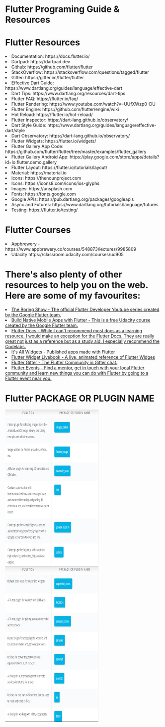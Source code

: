 # Flutter Programing Guide & Resources

# Flutter Resources

<li> Documentation: https://docs.flutter.io/ </li>
<li> Dartpad: https://dartpad.dev </li>
<li> Github: https://github.com/flutter/flutter
<li> StackOverflow: https://stackoverflow.com/questions/tagged/flutter
<li> Gitter: https://gitter.im/flutter/flutter
<li> Effective Dart Guide: https://www.dartlang.org/guides/language/effective-dart
<li> Dart Tips: https://www.dartlang.org/resources/dart-tips
<li> Flutter FAQ: https://flutter.io/faq/
<li> Flutter Rendering: https://www.youtube.com/watch?v=UUfXWzp0-DU
<li> Flutter Engine: https://github.com/flutter/engine/wiki
<li> Hot Reload: https://flutter.io/hot-reload/
<li> Flutter Inspector: https://dart-lang.github.io/observatory/
<li> Dart Style Guide: https://www.dartlang.org/guides/language/effective-dart/style
<li> Dart Observatory: https://dart-lang.github.io/observatory/
<li> Flutter Widgets: https://flutter.io/widgets/
<li> Flutter Gallery App Code: https://github.com/flutter/flutter/tree/master/examples/flutter_gallery
<li> Flutter Gallery Android App: https://play.google.com/store/apps/details?id=io.flutter.demo.gallery
<li> Flutter Layout: https://flutter.io/tutorials/layout/
<li> Material: https://material.io
<li> Icons: https://thenounproject.com
<li> Icons: https://icons8.com/icons/ios-glyphs
<li> Images: https://unsplash.com
<li> Fonts: https://fonts.google.com
<li> Google APIs: https://pub.dartlang.org/packages/googleapis
<li> Async and Futures: https://www.dartlang.org/tutorials/language/futures
<li> Testing: https://flutter.io/testing/</li>

  # Flutter Courses
  
<li> Appbrewery - https://www.appbrewery.co/courses/548873/lectures/9985809
<li> Udacity https://classroom.udacity.com/courses/ud905 </li>

 # There's also plenty of other resources to help you on the web. Here are some of my favourites:

 <li> <a href="https://www.youtube.com/watch?v=yr8F2S3Amas&list=PLOU2XLYxmsIK0r_D-zWcmJ1plIcDNnRkK&index=1">The Boring Show - The official Flutter Developer Youtube series created by the Google Flutter team.</a>
 
 <li> <a href="https://www.udacity.com/course/build-native-mobile-apps-with-flutter--ud905">Build Native Mobile Apps with Flutter - This is a free Udacity course created by the Google Flutter team.</a>

 <li> <a href="https://flutter.dev/docs/codelabs">Flutter Docs - While I can't recommend most docs as a learning resource, I would make an exception for the Flutter Docs. They are really great not just as a reference but as a study aid. I especially recommend the Codelabs.</a>

 <li> <a href="https://itsallwidgets.com/">It's All Widgets - Published apps made with Flutter</a>

 <li> <a href="https://flutter-widget.live/basics/introduction">Flutter Widget Livebook - A live, animated reference of Flutter Widges</a>

 <li> <a href="https://gitter.im/flutter/flutter">Flutter Gitter - The Flutter Community in Gitter chat.</a>

 <li> <a href="https://flutterevents.com/">Flutter Events - Find a mentor, get in touch with your local Flutter community and learn new things you can do with Flutter by going to a Flutter event near you.</a>
</li>
<a href=""></a>


# Flutter PACKAGE OR PLUGIN NAME

<img src="screens-demo/plugin1.png" width="300" height="500">
<img src="screens-demo/plugin2.png" width="300" height="500">
